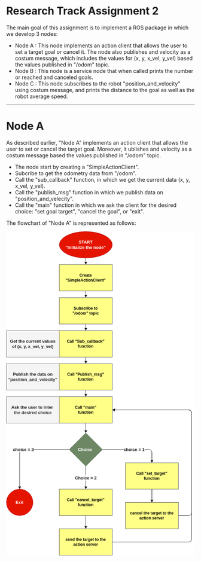 # Research Track Assignment 2

The main goal of this assignment is to implement a ROS package in which we develop 3 nodes:
* Node A : This node implements an action client that allows the user to set a target goal or cancel it. The node also publishes and velocity as a costum message, which includes the values for (x, y, x_vel, y_vel) based the values published in "/odom" topic.
* Node B : This node is a service node that when called prints the number or reached and canceled goals.
* Node C : This node subscribes to the robot "position_and_velocity" using costum message, and prints the distance to the goal as well as the robot average speed.

---------------------------
# Node A
As described earlier, "Node A" implements an action client that allows the user to set or cancel the target goal. Moreover, it ublishes and velocity as a costum message based the values published in "/odom" topic.

* The node start by creating a "SimpleActionClient".
* Subcribe to get the odometry data from "/odom".
* Call the "sub_callback" function, in which we get the current data (x, y, x_vel, y_vel).
* Call the "publish_msg" function in which we publish data on "position_and_velecity".
* Call the "main" function in which we ask the client for the desired choice: "set goal target", "cancel the goal", or "exit".

The flowchart of "Node A" is represented as follows: 

![Flowchart diagram of Node A](https://github.com/AichaAbbad/assignment_2_2022/blob/949cb0a79b6ff02652cf031174b4cd5d49c419ea/node_a.png)

